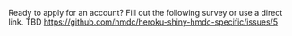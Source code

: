 Ready to apply for an account? Fill out the following survey or use a direct link.
TBD https://github.com/hmdc/heroku-shiny-hmdc-specific/issues/5